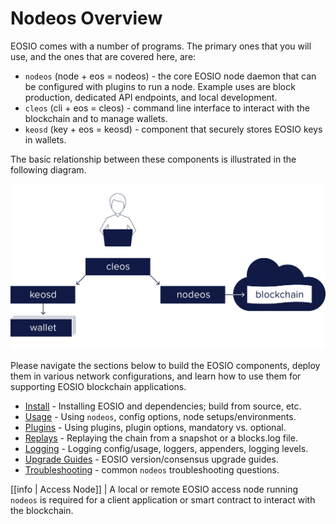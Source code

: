 # Nodeos Overview

EOSIO comes with a number of programs.  The primary ones that you will use, and the ones that are covered here, are:

* `nodeos` (node + eos = nodeos)  - the core EOSIO node daemon that can be configured with plugins to run a node. Example uses are block production, dedicated API endpoints, and local development. 
* `cleos` (cli + eos = cleos) - command line interface to interact with the blockchain and to manage wallets.
* `keosd` (key + eos = keosd) - component that securely stores EOSIO keys in wallets. 

The basic relationship between these components is illustrated in the following diagram.

![EOSIO components](eosio_components.png)

Please navigate the sections below to build the EOSIO components, deploy them in various network configurations, and learn how to use them for supporting EOSIO blockchain applications.

* [Install](01_install/index.md) - Installing EOSIO and dependencies; build from source, etc.
* [Usage](02_usage/index.md) - Using `nodeos`, config options, node setups/environments.
* [Plugins](03_plugins/index.md) - Using plugins, plugin options, mandatory vs. optional.
* [Replays](04_replays/index.md) - Replaying the chain from a snapshot or a blocks.log file.
* [Logging](06_logging/index.md) - Logging config/usage, loggers, appenders, logging levels.
* [Upgrade Guides](07_upgrade-guides/index.md) - EOSIO version/consensus upgrade guides.
* [Troubleshooting](08_troubleshooting/index.md) - common `nodeos` troubleshooting questions.

[[info | Access Node]]
| A local or remote EOSIO access node running `nodeos` is required for a client application or smart contract to interact with the blockchain.
